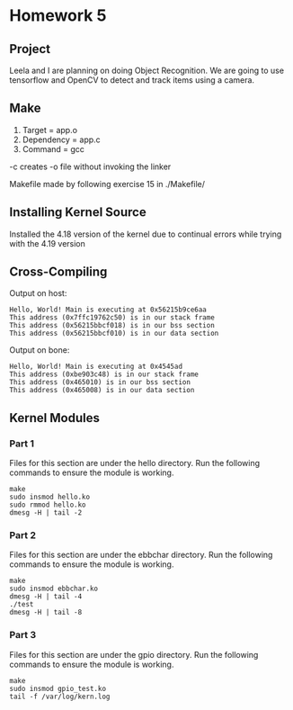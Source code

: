 # Homework 5

## Project

Leela and I are planning on doing Object Recognition.  We are going to use tensorflow and OpenCV to detect and track items using a camera.


## Make
1. Target = app.o
2. Dependency = app.c 
3. Command =  gcc

-c creates -o file without invoking the linker

Makefile made by following exercise 15 in ./Makefile/

## Installing Kernel Source
Installed the 4.18 version of the kernel due to continual errors while trying with the 4.19 version

## Cross-Compiling
Output on host: 

    Hello, World! Main is executing at 0x56215b9ce6aa 
    This address (0x7ffc19762c50) is in our stack frame 
    This address (0x56215bbcf018) is in our bss section 
    This address (0x56215bbcf010) is in our data section 

Output on bone: 

    Hello, World! Main is executing at 0x4545ad 
    This address (0xbe903c48) is in our stack frame 
    This address (0x465010) is in our bss section 
    This address (0x465008) is in our data section
## Kernel Modules
### Part 1
Files for this section are under the hello directory.  Run the following commands to ensure the module is working.

    make
    sudo insmod hello.ko
    sudo rmmod hello.ko
    dmesg -H | tail -2
### Part 2
Files for this section are under the ebbchar directory.  Run the following commands to ensure the module is working.

    make
    sudo insmod ebbchar.ko
    dmesg -H | tail -4
    ./test
    dmesg -H | tail -8
### Part 3
Files for this section are under the gpio directory.  Run the following commands to ensure the module is working.

    make
    sudo insmod gpio_test.ko
    tail -f /var/log/kern.log

